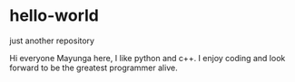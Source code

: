 # hello-world
just another repository

Hi everyone
Mayunga here, I like python and  c++.
I enjoy coding and look forward to be the greatest programmer alive.
